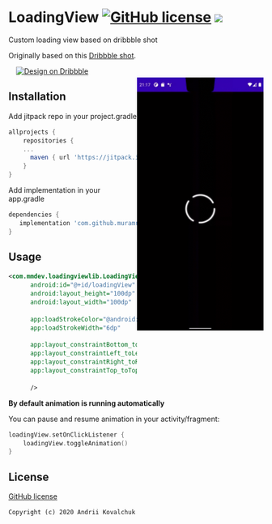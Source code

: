 # LoadingView [![GitHub license](https://img.shields.io/github/license/muramrr/LoadingView?color=orange)](https://github.com/muramrr/Kudago-Application/blob/master/LICENSE) [![](https://img.shields.io/badge/minSDK-14-green)](https://shields.io/)

Custom loading view based on dribbble shot

<img src="/untitled.gif" alt="sample" title="sample" align="right" vspace="52" height="500"/>

Originally based on this [Dribbble shot](https://dribbble.com/shots/5095383-Loader-Animation).

<a href="https://dribbble.com/shots/5095383-Loader-Animation">
  <img alt="Design on Dribbble" src="https://github.com/muramrr/misc/blob/master/dribbble.png" width="200" height="80" hspace="15" />
</a>

## Installation

Add jitpack repo in your project.gradle
```gradle
allprojects {
    repositories {
    ...
      maven { url 'https://jitpack.io' }
    }
}
 ```

Add implementation in your app.gradle
```gradle
dependencies {
   implementation 'com.github.muramrr:LoadingView:1.0'
}
```

## Usage

```xml
<com.mmdev.loadingviewlib.LoadingView
      android:id="@+id/loadingView"
      android:layout_height="100dp"
      android:layout_width="100dp"
      
      app:loadStrokeColor="@android:color/white"
      app:loadStrokeWidth="6dp"
      
      app:layout_constraintBottom_toBottomOf="parent"
      app:layout_constraintLeft_toLeftOf="parent"
      app:layout_constraintRight_toRightOf="parent"
      app:layout_constraintTop_toTopOf="parent"
      
      />

```
**By default animation is running automatically**

You can pause and resume animation in your activity/fragment:

```kotlin
loadingView.setOnClickListener {
    loadingView.toggleAnimation()
}

```



## License

[GitHub license](https://github.com/muramrr/LoadingView/blob/master/LICENSE)


```
Copyright (c) 2020 Andrii Kovalchuk
```
